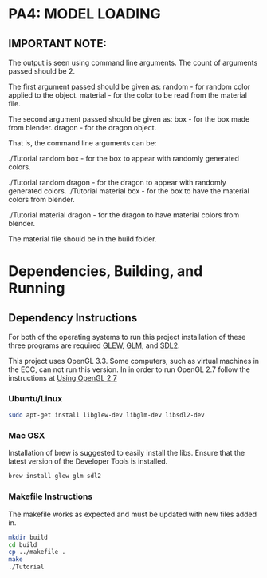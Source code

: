 # PA4: MODEL LOADING

## IMPORTANT NOTE:
The output is seen using command line arguments.
The count of arguments passed should be 2.

The first argument passed should be given as:
      random - for random color applied to the object.
      material - for the color to be read from the material file.
      
The second argument passed should be given as:
      box - for the box made from blender.
      dragon - for the dragon object.
      
That is, the command line arguments can be:

./Tutorial random box - for the box to appear with randomly generated colors.

./Tutorial random dragon - for the dragon to appear with randomly generated colors.
./Tutorial material box - for the box to have the material colors from blender.

./Tutorial material dragon - for the dragon to have material colors from blender.
      
 
The material file should be in the build folder.


# Dependencies, Building, and Running

## Dependency Instructions
For both of the operating systems to run this project installation of these three programs are required [GLEW](http://glew.sourceforge.net/), [GLM](http://glm.g-truc.net/0.9.7/index.html), and [SDL2](https://wiki.libsdl.org/Tutorials).

This project uses OpenGL 3.3. Some computers, such as virtual machines in the ECC, can not run this version. In in order to run OpenGL 2.7 follow the instructions at [Using OpenGL 2.7](https://github.com/HPC-Vis/computer-graphics/wiki/Using-OpenGL-2.7)

### Ubuntu/Linux
```bash
sudo apt-get install libglew-dev libglm-dev libsdl2-dev
```

### Mac OSX
Installation of brew is suggested to easily install the libs. Ensure that the latest version of the Developer Tools is installed.
```bash
brew install glew glm sdl2
```



### Makefile Instructions 
The makefile works as expected and must be updated with new files added in.

```bash
mkdir build
cd build
cp ../makefile .
make
./Tutorial
```


